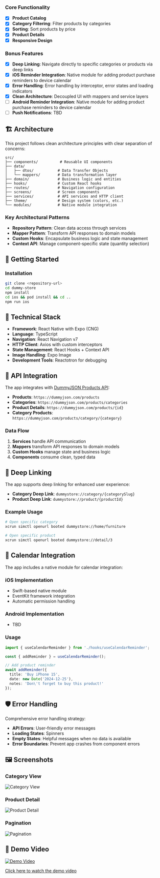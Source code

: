 ### Core Functionality
- [x] **Product Catalog**
- [x] **Category Filtering**: Filter products by categories
- [x] **Sorting**: Sort products by price
- [x] **Product Details**
- [x] **Responsive Design**

### Bonus Features
- [x] **Deep Linking**: Navigate directly to specific categories or products via deep links
- [x] **iOS Reminder Integration**: Native module for adding product purchase reminders to device calendar
- [x] **Error Handling**: Error handling by interceptor, error states and loading indicators
- [x] **Clean Architecture**: Decoupled UI with mappers and service layers
- [ ] **Android Reminder Integration**: Native module for adding product purchase reminders to device calendar
- [ ] **Push Notifications**: TBD

## 🏗️ Architecture

This project follows clean architecture principles with clear separation of concerns:

```
src/
├── components/          # Reusable UI components
├── data/
│   ├── dtos/           # Data Transfer Objects
│   └── mappers/        # Data transformation layer
├── domain/             # Business logic and entities
├── hooks/              # Custom React hooks
├── routes/             # Navigation configuration
├── screens/            # Screen components
├── services/           # API services and HTTP client
├── theme/              # Design system (colors, etc.)
└── modules/  			# Native module integration
```

### Key Architectural Patterns
- **Repository Pattern**: Clean data access through services
- **Mapper Pattern**: Transform API responses to domain models
- **Custom Hooks**: Encapsulate business logic and state management
- **Context API**: Manage component-specific state (quantity selection)

## 🚀 Getting Started

### Installation

   ```bash
   git clone <repository-url>
   cd dummy-store
   npm install
   cd ios && pod install && cd ..
   npm run ios
   ```
## 🔧 Technical Stack

- **Framework**: React Native with Expo (CNG)
- **Language**: TypeScript
- **Navigation**: React Navigation v7
- **HTTP Client**: Axios with custom interceptors
- **State Management**: React Hooks + Context API
- **Image Handling**: Expo Image
- **Development Tools**: Reactotron for debugging

## 📡 API Integration

The app integrates with [DummyJSON Products API](https://dummyjson.com/):

- **Products**: `https://dummyjson.com/products`
- **Categories**: `https://dummyjson.com/products/categories`
- **Product Details**: `https://dummyjson.com/products/{id}`
- **Category Products**: `https://dummyjson.com/products/category/{category}`

### Data Flow
1. **Services** handle API communication
2. **Mappers** transform API responses to domain models
3. **Custom Hooks** manage state and business logic
4. **Components** consume clean, typed data

## 🔗 Deep Linking

The app supports deep linking for enhanced user experience:

- **Category Deep Link**: `dummystore://category/{categorySlug}`
- **Product Deep Link**: `dummystore://product/{productId}`

### Example Usage
```bash
# Open specific category
xcrun simctl openurl booted dummystore://home/furniture

# Open specific product
xcrun simctl openurl booted dummystore://detail/3

```

## 📅 Calendar Integration

The app includes a native module for calendar integration:

### iOS Implementation
- Swift-based native module
- EventKit framework integration
- Automatic permission handling

### Android Implementation
- TBD

### Usage
```typescript
import { useCalendarReminder } from './hooks/useCalendarReminder';

const { addReminder } = useCalendarReminder();

// Add product reminder
await addReminder({
  title: 'Buy iPhone 15',
  date: new Date('2024-12-25'),
  notes: 'Don\'t forget to buy this product!'
});
```
## 🛡️ Error Handling

Comprehensive error handling strategy:

- **API Errors**: User-friendly error messages
- **Loading States**: Spinners
- **Empty States**: Helpful messages when no data is available
- **Error Boundaries**: Prevent app crashes from component errors


## 🖼️ Screenshots

### Category View
![Category View](https://github.com/reinaldonetof/dummy-store/blob/development/public/assets/pic-category.png)

### Product Detail
![Product Detail](https://github.com/reinaldonetof/dummy-store/blob/development/public/assets/pic-detail.png)

### Pagination
![Pagination](https://github.com/reinaldonetof/dummy-store/blob/development/public/assets/pic-pagination.png)

## 🎥 Demo Video

[![Demo Video](https://img.shields.io/badge/Watch-Demo%20Video-red?style=for-the-badge&logo=youtube)](https://github.com/reinaldonetof/dummy-store/blob/development/public/assets/video-demo.mp4)

[Click here to watch the demo video](https://github.com/reinaldonetof/dummy-store/blob/development/public/assets/video-demo.mp4)

